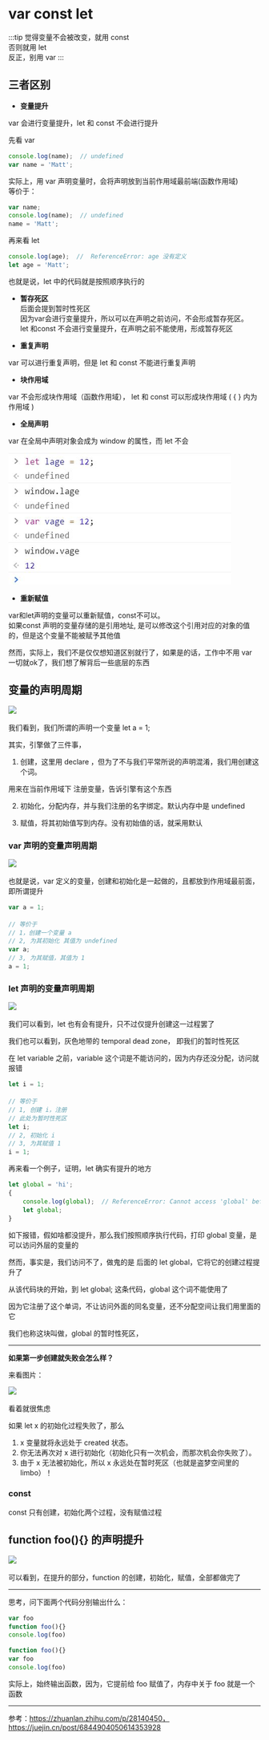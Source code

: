 # var const let    

:::tip
觉得变量不会被改变，就用 const    
否则就用 let    
反正，别用 var
:::

## 三者区别 

- **变量提升**    

var 会进行变量提升，let 和 const 不会进行提升    

先看 var    

```js
console.log(name);  // undefined
var name = 'Matt';
```
实际上，用 var 声明变量时，会将声明放到当前作用域最前端(函数作用域)    
等价于：   

```js
var name;
console.log(name);  // undefined
name = 'Matt';
```
再来看 let     

```js
console.log(age);  //  ReferenceError: age 没有定义
let age = 'Matt'; 
```    
也就是说，let 中的代码就是按照顺序执行的    

- **暂存死区**    
后面会提到暂时性死区    
因为var会进行变量提升，所以可以在声明之前访问，不会形成暂存死区。    
let 和const 不会进行变量提升，在声明之前不能使用，形成暂存死区    


- **重复声明**    

var 可以进行重复声明，但是 let 和 const 不能进行重复声明    


- **块作用域**    

var 不会形成块作用域（函数作用域）， let 和 const 可以形成块作用域 ( { } 内为作用域 )    

- **全局声明**    

var 在全局中声明对象会成为 window 的属性，而 let 不会    

![](./assets/varAndLet.jpg)    

- **重新赋值**    

var和let声明的变量可以重新赋值，const不可以。    
如果const 声明的变量存储的是引用地址, 是可以修改这个引用对应的对象的值的，但是这个变量不能被赋予其他值    


然而，实际上，我们不是仅仅想知道区别就行了，如果是的话，工作中不用 var 一切就ok了，我们想了解背后一些底层的东西    

## 变量的声明周期    

![](https://dmitripavlutin.com/static/ca6269b32115dd32ebe631dd8293298a/0ffe4/1-1.webp)    

我们看到，我们所谓的声明一个变量 let a = 1;     

其实，引擎做了三件事，    

1. 创建，这里用 declare ，但为了不与我们平常所说的声明混淆，我们用创建这个词。    

用来在当前作用域下 注册变量，告诉引擎有这个东西    

2. 初始化，分配内存，并与我们注册的名字绑定。默认内存中是 undefined    

3. 赋值，将其初始值写到内存。没有初始值的话，就采用默认    

### var 声明的变量声明周期    

![](https://user-gold-cdn.xitu.io/2020/1/18/16fb83f65e4c4f58?imageView2/0/w/1280/h/960/format/webp/ignore-error/1)    

也就是说，var 定义的变量，创建和初始化是一起做的，且都放到作用域最前面，即所谓提升

```js
var a = 1;

// 等价于
// 1，创建一个变量 a
// 2, 为其初始化 其值为 undefined
var a; 
// 3, 为其赋值，其值为 1
a = 1;
```

### let 声明的变量声明周期

![](https://user-gold-cdn.xitu.io/2020/1/18/16fb871fe772986e?imageView2/0/w/1280/h/960/format/webp/ignore-error/1)    

我们可以看到，let 也有会有提升，只不过仅提升创建这一过程罢了    

我们也可以看到，灰色地带的 temporal dead zone， 即我们的暂时性死区    

在 let variable 之前，variable 这个词是不能访问的，因为内存还没分配，访问就报错    

```js
let i = 1;

// 等价于
// 1, 创建 i，注册
// 此处为暂时性死区
let i;
// 2, 初始化 i 
// 3, 为其赋值 1
i = 1;
```    

再来看一个例子，证明，let 确实有提升的地方    

```js
let global = 'hi';
{
    console.log(global);  // ReferenceError: Cannot access 'global' before initialization
    let global;
}
```

如下报错，假如啥都没提升，那么我们按照顺序执行代码，打印 global 变量，是可以访问外层的变量的    

然而，事实是，我们访问不了，做鬼的是 后面的 let global，它将它的创建过程提升了    

从该代码块的开始，到 let global; 这条代码，global 这个词不能使用了    

因为它注册了这个单词，不让访问外面的同名变量，还不分配空间让我们用里面的它    

我们也称这块叫做，global 的暂时性死区，   

---

**如果第一步创建就失败会怎么样？**    

来看图片：    
  
![](https://pic1.zhimg.com/80/v2-a0d8881872aabf1fd086b630ff17d0f4_1440w.png)    

看着就很焦虑    

如果 let x 的初始化过程失败了，那么    

1. x 变量就将永远处于 created 状态。
2. 你无法再次对 x 进行初始化（初始化只有一次机会，而那次机会你失败了）。
3. 由于 x 无法被初始化，所以 x 永远处在暂时死区（也就是盗梦空间里的 limbo）！

### const

const 只有创建，初始化两个过程，没有赋值过程    

## function foo(){} 的声明提升

![](https://user-gold-cdn.xitu.io/2020/1/18/16fb854c650e6399?imageView2/0/w/1280/h/960/format/webp/ignore-error/1)    

可以看到，在提升的部分，function 的创建，初始化，赋值，全部都做完了    

---

思考，问下面两个代码分别输出什么：    

```js
var foo
function foo(){}
console.log(foo)
```

```js
function foo(){}
var foo
console.log(foo)
```
实际上，始终输出函数，因为，它提前给 foo 赋值了，内存中关于 foo 就是一个函数    

---
参考：https://zhuanlan.zhihu.com/p/28140450，
      https://juejin.cn/post/6844904050614353928


